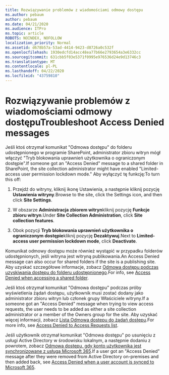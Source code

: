 ```yaml
---
title: Rozwiązywanie problemów z wiadomościami odmowy dostępu
ms.author: pebaum
author: pebaum
ms.date: 04/21/2020
ms.audience: ITPro
ms.topic: article
ROBOTS: NOINDEX, NOFOLLOW
localization_priority: Normal
ms.assetid: d678b57a-53ad-4414-9423-d8726a0c532f
ms.openlocfilehash: 1930edcfd14acc48ea77b66e2793654a3e6332cc
ms.sourcegitcommit: 631cbb5f03e5371f0995e976536d24e9d13746c3
ms.translationtype: MT
ms.contentlocale: pl-PL
ms.lasthandoff: 04/22/2020
ms.locfileid: "43759810"
---
```

# <a name="troubleshoot-access-denied-messages"></a><span data-ttu-id="ab76d-102">Rozwiązywanie problemów z wiadomościami odmowy dostępu</span><span class="sxs-lookup"><span data-stu-id="ab76d-102">Troubleshoot Access Denied messages</span></span>

<span data-ttu-id="ab76d-103">Jeśli ktoś otrzymał komunikat "Odmowa dostępu" do folderu udostępnionego w programie SharePoint, administrator zbioru witryn mógł włączyć "Tryb blokowania uprawnień użytkownika o ograniczonym dostępie".</span><span class="sxs-lookup"><span data-stu-id="ab76d-103">If someone got an "Access Denied" message to a shared folder in SharePoint, the site collection administrator might have enabled "Limited-access user permission lockdown mode."</span></span> <span data-ttu-id="ab76d-104">Aby wyłączyć tę funkcję:</span><span class="sxs-lookup"><span data-stu-id="ab76d-104">To turn this off:</span></span> 
  
1. <span data-ttu-id="ab76d-105">Przejdź do witryny, kliknij ikonę Ustawienia, a następnie kliknij pozycję **Ustawienia witryny**.</span><span class="sxs-lookup"><span data-stu-id="ab76d-105">Browse to the site, click the Settings icon, and then click **Site Settings**.</span></span>
    
2. <span data-ttu-id="ab76d-106">W obszarze **Administracja zbiorem witryn**kliknij pozycję **Funkcje zbioru witryn**.</span><span class="sxs-lookup"><span data-stu-id="ab76d-106">Under **Site Collection Administration**, click **Site collection features**.</span></span>
    
3. <span data-ttu-id="ab76d-107">Obok pozycji **Tryb blokowania uprawnień użytkownika o ograniczonym dostępie**kliknij pozycję **Dezaktywuj**.</span><span class="sxs-lookup"><span data-stu-id="ab76d-107">Next to **Limited-access user permission lockdown mode**, click **Deactivate**.</span></span>
    
<span data-ttu-id="ab76d-108">Komunikat odmowy dostępu może również wystąpić w przypadku folderów udostępnionych, jeśli witryna jest witryną publikowania.</span><span class="sxs-lookup"><span data-stu-id="ab76d-108">An Access Denied message can also occur for shared folders if the site is a publishing site.</span></span> <span data-ttu-id="ab76d-109">Aby uzyskać szczegółowe informacje, zobacz [Odmowa dostępu podczas uzyskiwania dostępu do folderu udostępnionego](https://go.microsoft.com/fwlink/?linkid=2004317).</span><span class="sxs-lookup"><span data-stu-id="ab76d-109">For info, see [Access Denied when accessing a shared folder](https://go.microsoft.com/fwlink/?linkid=2004317).</span></span>
  
<span data-ttu-id="ab76d-110">Jeśli ktoś otrzymał komunikat "Odmowa dostępu" podczas próby wyświetlenia żądań dostępu, użytkownik musi zostać dodany jako administrator zbioru witryn lub członek grupy Właściciele witryny.</span><span class="sxs-lookup"><span data-stu-id="ab76d-110">If a someone got an "Access Denied" message when trying to view access requests, the user needs to be added as either a site collection administrator or a member of the Owners group for the site.</span></span> <span data-ttu-id="ab76d-111">Aby uzyskać więcej informacji, zobacz [Lista Odmowa dostępu do żądań dostępu](https://go.microsoft.com/fwlink/?linkid=2004220).</span><span class="sxs-lookup"><span data-stu-id="ab76d-111">For more info, see [Access Denied to Access Requests list](https://go.microsoft.com/fwlink/?linkid=2004220).</span></span>
  
<span data-ttu-id="ab76d-112">Jeśli użytkownik otrzymał komunikat "Odmowa dostępu" po usunięciu z usługi Active Directory w środowisku lokalnym, a następnie dodaniu z powrotem, zobacz [Odmowa dostępu, gdy konto użytkownika jest synchronizowane z usługą Microsoft 365](https://go.microsoft.com/fwlink/?linkid=2004318).</span><span class="sxs-lookup"><span data-stu-id="ab76d-112">If a user got an "Access Denied" message after they were removed from Active Directory on-premises and then added back, see [Access Denied when a user account is synced to Microsoft 365](https://go.microsoft.com/fwlink/?linkid=2004318).</span></span>
  

